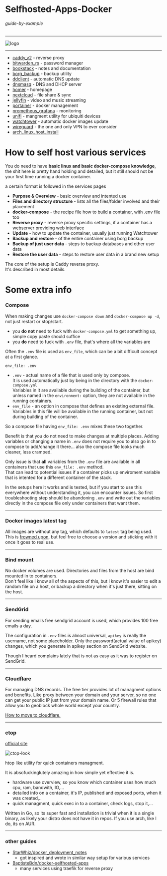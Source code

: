 # Selfhosted-Apps-Docker

###### guide-by-example

---

![logo](https://i.imgur.com/u5LH0jI.png)

---

* [caddy_v2](caddy_v2/) - reverse proxy
* [bitwarden_rs](bitwarden_rs/) - password manager
* [bookstack](bookstack/) - notes and documentation
* [borg_backup](borg_backup/) - backup utility
* [ddclient](ddclient/) - automatic DNS update
* [dnsmasq](dnsmasq/) - DNS and DHCP server
* [homer](homer/) - homepage
* [nextcloud](nextcloud/) - file share & sync
* [jellyfin](jellyfin/) - video and music streaming
* [portainer](portainer/) - docker management
* [prometheus_grafana](prometheus_grafana/) - monitoring
* [unifi](unifi/) - mangment utility for ubiquiti devices
* [watchtower](watchtower/) - automatic docker images update
* [wireguard](wireguard/) - the one and only VPN to ever consider
* [arch_linux_host_install](arch_linux_host_install)

# How to self host various services

You do need to have **basic linux and basic docker-compose knowledge**,
the shit here is pretty hand holding and detailed, but it still should not be
your first time running a docker container.

a certain format is followed in the services pages

* **Purpose & Overview** - basic overview and intented use
* **Files and directory structure** - lists all the files/folder involved
 and their placement
* **docker-compose** - the recipe file how to build a container, with .env file too
* **Reverse proxy** - reverse proxy specific settings, if a container has
 a webserver providing web interface
* **Update** - how to update the container, usually just running Watchtower
* **Backup and restore** - of the entire container using borg backup
* **Backup of just user data** - steps to backup databases and other user data
* **Restore the user data** - steps to restore user data in a brand new setup


The core of the setup is Caddy reverse proxy.</br>
It's described in most details.

# Some extra info

### Compose

When making changes use `docker-compose down` and `docker-compose up -d`,
not just restart or stop/start.

* you **do not** need to fuck with `docker-compose.yml` to get something up,
simple copy paste should suffice
* you **do** need to fuck with `.env` file, that's where all the variables are
  
Often the `.env` file is used as `env_file`,
which can be a bit difficult concept at a first glance.

`env_file: .env`

* `.env` - actual name of a file that is used only by compose.</br>
  It is used automatically just by being in the directory
  with the `docker-compose.yml`</br>
  Variables in it are available during the building of the container,
  but unless named in the `environment:` option, they are not available
  in the running containers.
* `env_file` - an option in compose that defines an existing external file.</br>
  Variables in this file will be available in the running container,
  but not during building of the container.

So a compose file having `env_file: .env` mixes these two together.

Benefit is that you do not need to make changes at multiple places.
Adding variables or changing a name in `.env` does not require you
to also go in to compose to add/change it there...  also the compose file
looks much cleaner, less cramped.

Only issue is that **all** variables from the `.env` file are available in
all containers that use this `env_file: .env` method.</br>
That can lead to potential issues if a container picks up enviroment
variable that is intented for a different container of the stack.

In the setups here it works and is tested, but if you start to use this
everywhere without understanding it, you can encounter issues.
So first troubleshooting step should be abandoning `.env` and write out 
the variables directly in the compose file only under containers that want them.

---

### Docker images latest tag

All images are without any tag, which defaults to `latest` tag being used.</br>
This is [frowned upon](https://vsupalov.com/docker-latest-tag/),
but feel free to choose a version and sticking with it once it goes to real use.

---

### Bind mount

No docker volumes are used. Directories and files from the host
are bind mounted in to containers.</br>
Don't feel like I know all of the aspects of this,
but I know it's easier to edit a random file on a host,
or backup a directory when it's just there, sitting on the host.

---

### SendGrid

For sending emails free sendgrid account is used, which provides 100 free emails
a day.

The configuration in `.env` files is almost universal, `apikey` is
really the username, not some placeholder.
Only the password(actual value of apikey) changes,
which you generate in apikey section on SendGrid website.

Though I heard complains lately that is not as easy as it was to register on SendGrid.

---

### Cloudflare

For managing DNS records. The free tier provides lot of managment options and 
benefits. Like proxy between your domain and your server, so no one
can get your public IP just from your domain name. Or 5 firewall rules that allow
you to geoblock whole world except your country.

[How to move to cloudflare.](https://support.cloudflare.com/hc/en-us/articles/205195708-Changing-your-domain-nameservers-to-Cloudflare)

---

### ctop

[official site](https://github.com/bcicen/ctop)

![ctop-look](https://i.imgur.com/nGAd1MQ.png)

htop like utility for quick containers managment.

It is absofuckinglutely amazing in how simple yet effective it is.

* hardware use overview, so you know which container uses how much cpu, ram, bandwith, IO,...
* detailed info on a container, it's IP, published and exposed ports, when it was created,..
* quick managment, quick exec in to a container, check logs, stop it,...

Written in Go, so its super fast and installation is trivial when it is a single binary,
as likely your distro does not have it in repos. If you use arch, like I do, its on AUR.


---

### other guides

* [StarWhiz/docker_deployment_notes](https://github.com/StarWhiz/docker_deployment_notes/blob/master/README.md)
    - got inspired and wrote in similar way setup for various services
* [BaptisteBdn/docker-selfhosted-apps](https://github.com/BaptisteBdn/docker-selfhosted-apps)
   - many services using traefik for reverse proxy

